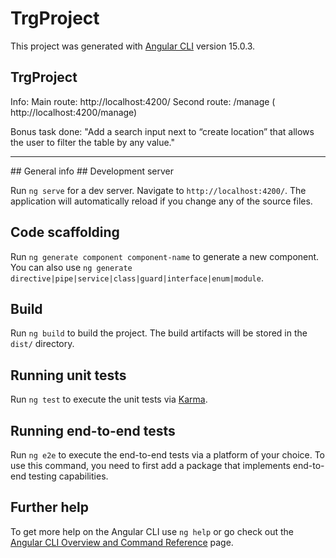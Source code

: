 # TrgProject

This project was generated with [Angular CLI](https://github.com/angular/angular-cli) version 15.0.3.

## TrgProject
Info:
Main route: http://localhost:4200/
Second route:  /manage ( http://localhost:4200/manage)

Bonus task done: "Add a search input next to “create location” that allows the user to filter the table by any value."

<hr>
## General info 
## Development server

Run `ng serve` for a dev server. Navigate to `http://localhost:4200/`. The application will automatically reload if you change any of the source files.

## Code scaffolding

Run `ng generate component component-name` to generate a new component. You can also use `ng generate directive|pipe|service|class|guard|interface|enum|module`.

## Build

Run `ng build` to build the project. The build artifacts will be stored in the `dist/` directory.

## Running unit tests

Run `ng test` to execute the unit tests via [Karma](https://karma-runner.github.io).

## Running end-to-end tests

Run `ng e2e` to execute the end-to-end tests via a platform of your choice. To use this command, you need to first add a package that implements end-to-end testing capabilities.

## Further help

To get more help on the Angular CLI use `ng help` or go check out the [Angular CLI Overview and Command Reference](https://angular.io/cli) page.
